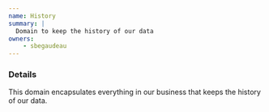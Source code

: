 ```yaml
---
name: History
summary: |
  Domain to keep the history of our data
owners:
    - sbegaudeau
---
```


### Details

This domain encapsulates everything in our business that keeps the history of our data.

<NodeGraph title="Domain Graph" />